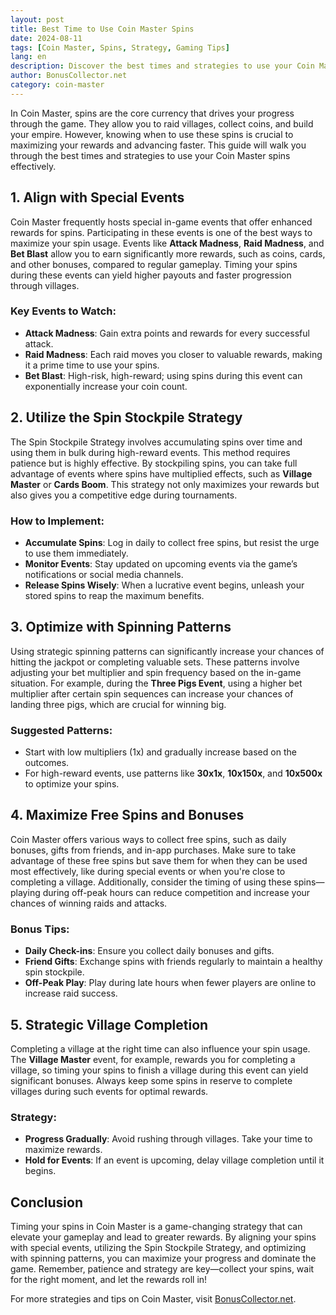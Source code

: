 ```yaml
---
layout: post  
title: Best Time to Use Coin Master Spins  
date: 2024-08-11  
tags: [Coin Master, Spins, Strategy, Gaming Tips]  
lang: en  
description: Discover the best times and strategies to use your Coin Master spins for maximum rewards and progress.  
author: BonusCollector.net  
category: coin-master
---
```


In Coin Master, spins are the core currency that drives your progress through the game. They allow you to raid villages, collect coins, and build your empire. However, knowing when to use these spins is crucial to maximizing your rewards and advancing faster. This guide will walk you through the best times and strategies to use your Coin Master spins effectively.

## 1. Align with Special Events

Coin Master frequently hosts special in-game events that offer enhanced rewards for spins. Participating in these events is one of the best ways to maximize your spin usage. Events like **Attack Madness**, **Raid Madness**, and **Bet Blast** allow you to earn significantly more rewards, such as coins, cards, and other bonuses, compared to regular gameplay. Timing your spins during these events can yield higher payouts and faster progression through villages.

### Key Events to Watch:
- **Attack Madness**: Gain extra points and rewards for every successful attack.
- **Raid Madness**: Each raid moves you closer to valuable rewards, making it a prime time to use your spins.
- **Bet Blast**: High-risk, high-reward; using spins during this event can exponentially increase your coin count.

## 2. Utilize the Spin Stockpile Strategy

The Spin Stockpile Strategy involves accumulating spins over time and using them in bulk during high-reward events. This method requires patience but is highly effective. By stockpiling spins, you can take full advantage of events where spins have multiplied effects, such as **Village Master** or **Cards Boom**. This strategy not only maximizes your rewards but also gives you a competitive edge during tournaments.

### How to Implement:
- **Accumulate Spins**: Log in daily to collect free spins, but resist the urge to use them immediately.
- **Monitor Events**: Stay updated on upcoming events via the game’s notifications or social media channels.
- **Release Spins Wisely**: When a lucrative event begins, unleash your stored spins to reap the maximum benefits.

## 3. Optimize with Spinning Patterns

Using strategic spinning patterns can significantly increase your chances of hitting the jackpot or completing valuable sets. These patterns involve adjusting your bet multiplier and spin frequency based on the in-game situation. For example, during the **Three Pigs Event**, using a higher bet multiplier after certain spin sequences can increase your chances of landing three pigs, which are crucial for winning big.

### Suggested Patterns:
- Start with low multipliers (1x) and gradually increase based on the outcomes.
- For high-reward events, use patterns like **30x1x**, **10x150x**, and **10x500x** to optimize your spins.

## 4. Maximize Free Spins and Bonuses

Coin Master offers various ways to collect free spins, such as daily bonuses, gifts from friends, and in-app purchases. Make sure to take advantage of these free spins but save them for when they can be used most effectively, like during special events or when you're close to completing a village. Additionally, consider the timing of using these spins—playing during off-peak hours can reduce competition and increase your chances of winning raids and attacks.

### Bonus Tips:
- **Daily Check-ins**: Ensure you collect daily bonuses and gifts.
- **Friend Gifts**: Exchange spins with friends regularly to maintain a healthy spin stockpile.
- **Off-Peak Play**: Play during late hours when fewer players are online to increase raid success.

## 5. Strategic Village Completion

Completing a village at the right time can also influence your spin usage. The **Village Master** event, for example, rewards you for completing a village, so timing your spins to finish a village during this event can yield significant bonuses. Always keep some spins in reserve to complete villages during such events for optimal rewards.

### Strategy:
- **Progress Gradually**: Avoid rushing through villages. Take your time to maximize rewards.
- **Hold for Events**: If an event is upcoming, delay village completion until it begins.

## Conclusion

Timing your spins in Coin Master is a game-changing strategy that can elevate your gameplay and lead to greater rewards. By aligning your spins with special events, utilizing the Spin Stockpile Strategy, and optimizing with spinning patterns, you can maximize your progress and dominate the game. Remember, patience and strategy are key—collect your spins, wait for the right moment, and let the rewards roll in!

For more strategies and tips on Coin Master, visit [BonusCollector.net](https://bonuscollector.net/coin-master-free-spins/).